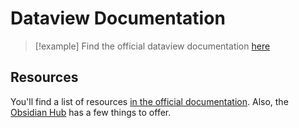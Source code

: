 # Dataview Documentation

> [!example] Find the official dataview documentation [here](https://blacksmithgu.github.io/obsidian-dataview/)

## Resources

You'll find a list of resources [in the official documentation](https://blacksmithgu.github.io/obsidian-dataview/resources-and-support/). Also, the [Obsidian Hub](https://publish.obsidian.md/hub/04+-+Guides%2C+Workflows%2C+%26+Courses/Guides/An+Introduction+to+Dataview) has a few things to offer. 